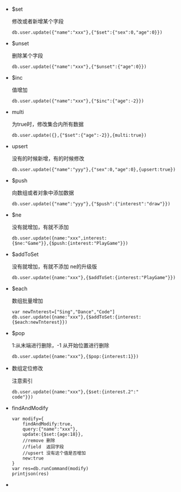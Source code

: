 + $set

  修改或者新增某个字段

  ```
  db.user.update({"name":"xxx"},{"$set":{"sex":0,"age":0}})
  ```

- $unset

  删除某个字段

  ```
  db.user.update({"name":"xxx"},{"$unset":{"age":0}})
  ```

- $inc

  值增加

  ```
  db.user.update({"name":"xxx"},{"$inc":{"age":-2}})
  ```

- multi

  为true时，修改集合内所有数据

  ```
  db.user.update({},{"$set":{"age":-2}},{multi:true})
  ```

- upsert

  没有的时候新增，有的时候修改

  ```
  db.user.update({"name":"yyy"},{"sex":0,"age":0},{upsert:true})
  ```

- $push

  向数组或者对象中添加数据

  ```
  db.user.update({"name":"yyy"},{"$push":{"interest":"draw"}})
  ```

- $ne

  没有就增加，有就不添加

  ```
  db.user.update({name:"xxx",interest:
  {$ne:"Game"}},{$push:{interest:"PlayGame"}})
  ```

- $addToSet

  没有就增加，有就不添加 ne的升级版

  ```
  db.user.update({name:"xxx"},{$addToSet:{interest:"PlayGame"}})
  ```

- $each

  数组批量增加

  ```
  var newTnterest=["Sing","Dance","Code"]
  db.user.update({name:"xxx"},{$addToSet:{interest:{$each:newTnterest}})
  ```

- $pop

  1:从末端进行删除，-1 从开始位置进行删除

  ```
  db.user.update({name:"xxx"},{$pop:{interest:1}})
  ```

- 数组定位修改

  注意索引

  ```
  db.user.update({name:"xxx"},{$set:{interest.2":"
  code"}})
  ```

- findAndModify

  ```
  var modify={
      findAndModify:true,
      query:{"name":"xxx"},
      update:{$set:{age:18}},
      //remove 删除
      //field  返回字段
      //upsert 没有这个值是否增加
      new:true
  }
  var res=db.runCommand(modify)
  printjson(res)
  ```

- 